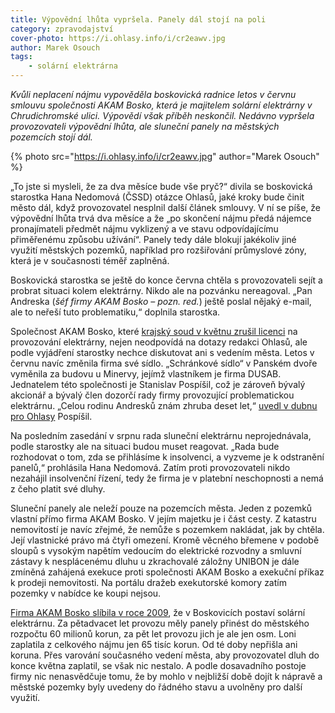 ```yaml
---
title: Výpovědní lhůta vypršela. Panely dál stojí na poli
category: zpravodajství
cover-photo: https://i.ohlasy.info/i/cr2eawv.jpg
author: Marek Osouch
tags:
    - solární elektrárna
---
```


*Kvůli neplacení nájmu vypověděla boskovická radnice letos v červnu smlouvu společnosti AKAM Bosko, která je majitelem solární elektrárny v Chrudichromské ulici. Výpovědí však příběh neskončil. Nedávno vypršela provozovateli výpovědní lhůta, ale sluneční panely na městských pozemcích stojí dál.*

{% photo src="https://i.ohlasy.info/i/cr2eawv.jpg" author="Marek Osouch" %}

„To jste si mysleli, že za dva měsíce bude vše pryč?“ divila se boskovická starostka Hana Nedomová (ČSSD) otázce Ohlasů, jaké kroky bude činit město dál, když provozovatel nesplnil další článek smlouvy. V ní se píše, že výpovědní lhůta trvá dva měsíce a že „po skončení nájmu předá nájemce pronajímateli předmět nájmu vyklizený a ve stavu odpovídajícímu přiměřenému způsobu užívání“. Panely tedy dále blokují jakékoliv jiné využití městských pozemků, například pro rozšiřování průmyslové zóny, která je v současnosti téměř zaplněná. 

Boskovická starostka se ještě do konce června chtěla s provozovateli sejít a probrat situaci kolem elektrárny. Nikdo ale na pozvánku nereagoval. „Pan Andreska (*šéf firmy AKAM Bosko – pozn. red.*) ještě poslal nějaký e-mail, ale to neřeší tuto problematiku,“ doplnila starostka.

Společnost AKAM Bosko, které [krajský soud v květnu zrušil licenci](/clanky/2015/05/akam-bez-licence.html) na provozování elektrárny, nejen neodpovídá na dotazy redakci Ohlasů, ale podle vyjádření starostky nechce diskutovat ani s vedením města. Letos v červnu navíc změnila firma své sídlo. „Schránkové sídlo“ v Panském dvoře vyměnila za budovu u Minervy, jejímž vlastníkem je firma DUSAB. Jednatelem této společnosti je Stanislav Pospíšil, což je zároveň bývalý akcionář a bývalý člen dozorčí rady firmy provozující problematickou elektrárnu. „Celou rodinu Andresků znám zhruba deset let,“ [uvedl v dubnu pro Ohlasy](/clanky/2015/04/solarni-licence.html) Pospíšil.

Na posledním zasedání v srpnu rada sluneční elektrárnu neprojednávala, podle starostky ale na situaci budou muset reagovat. „Rada bude rozhodovat o tom, zda se přihlásíme k insolvenci, a vyzveme je k odstranění panelů,“ prohlásila Hana Nedomová. Zatím proti provozovateli nikdo nezahájil insolvenční řízení, tedy že firma je v platební neschopnosti a nemá z čeho platit své dluhy.

Sluneční panely ale neleží pouze na pozemcích města. Jeden z pozemků vlastní přímo firma AKAM Bosko. V jejím majetku je i část cesty. Z katastru nemovitostí je navíc zřejmé, že nemůže s pozemkem nakládat, jak by chtěla. Její vlastnické právo má čtyři omezení. Kromě věcného břemene v podobě sloupů s vysokým napětím vedoucím do elektrické rozvodny a smluvní zástavy k nesplácenému dluhu u zkrachovalé záložny UNIBON je dále zmíněná zahájená exekuce proti společnosti AKAM Bosko a exekuční příkaz k prodeji nemovitosti. Na portálu dražeb exekutorské komory zatím pozemky v nabídce ke koupi nejsou.

[Firma AKAM Bosko slíbila v roce 2009](/clanky/2015/04/solarni-elektrarna.html), že v Boskovicích postaví solární elektrárnu. Za pětadvacet let provozu měly panely přinést do městského rozpočtu 60 milionů korun, za pět let provozu jich je ale jen osm. Loni zaplatila z celkového nájmu jen 65 tisíc korun. Od té doby nepřišla ani koruna. Přes varování současného vedení města, aby provozovatel dluh do konce května zaplatil, se však nic nestalo. A podle dosavadního postoje firmy nic nenasvědčuje tomu, že by mohlo v nejbližší době dojít k nápravě a městské pozemky byly uvedeny do řádného stavu a uvolněny pro další využití. 

